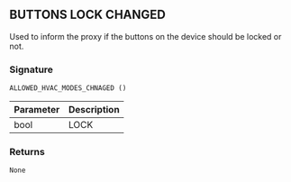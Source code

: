 ## BUTTONS LOCK CHANGED

Used to inform the proxy if the buttons on the device should be locked or not.


### Signature

`ALLOWED_HVAC_MODES_CHNAGED ()`


| Parameter | Description |
| --- | --- |
| bool | LOCK |

### Returns

`None`

